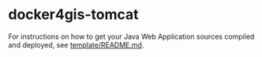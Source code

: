 # docker4gis-tomcat

For instructions on how to get your Java Web Application sources compiled and
deployed, see [template/README.md](template/README.md).
